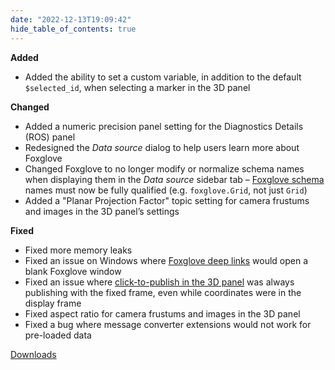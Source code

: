 ```yaml
---
date: "2022-12-13T19:09:42"
hide_table_of_contents: true
---
```


**Added**

- Added the ability to set a custom variable, in addition to the default `$selected_id`, when selecting a marker in the 3D panel

**Changed**

- Added a numeric precision panel setting for the Diagnostics Details (ROS) panel
- Redesigned the _Data source_ dialog to help users learn more about Foxglove
- Changed Foxglove to no longer modify or normalize schema names when displaying them in the _Data source_ sidebar tab – [Foxglove schema](https://github.com/foxglove/schemas) names must now be fully qualified (e.g. `foxglove.Grid`, not just `Grid`)
- Added a "Planar Projection Factor" topic setting for camera frustums and images in the 3D panel’s settings

**Fixed**

- Fixed more memory leaks
- Fixed an issue on Windows where [Foxglove deep links](https://foxglove.dev/docs/studio/building-and-sharing-links) would open a blank Foxglove window
- Fixed an issue where [click-to-publish in the 3D panel](https://foxglove.dev/docs/studio/panels/3d#publish) was always publishing with the fixed frame, even while coordinates were in the display frame
- Fixed aspect ratio for camera frustums and images in the 3D panel
- Fixed a bug where message converter extensions would not work for pre-loaded data

[Downloads](https://github.com/foxglove/studio/releases/tag/v1.35.0)
